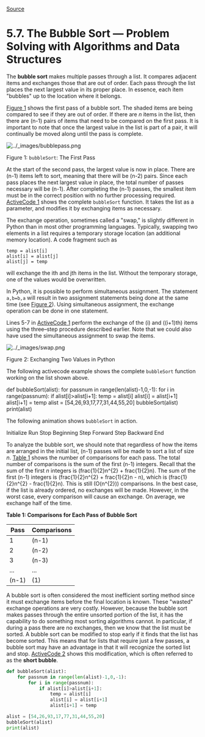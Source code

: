 
[Source](http://interactivepython.org/runestone/static/pythonds/SortSearch/TheBubbleSort.html "Permalink to 5.7. The Bubble Sort — Problem Solving with Algorithms and Data Structures")

# 5.7. The Bubble Sort — Problem Solving with Algorithms and Data Structures

The **bubble sort** makes multiple passes through a list. It compares adjacent items and exchanges those that are out of order. Each pass through the list places the next largest value in its proper place. In essence, each item "bubbles" up to the location where it belongs.

[Figure 1][1] shows the first pass of a bubble sort. The shaded items are being compared to see if they are out of order. If there are _n_ items in the list, then there are (n-1) pairs of items that need to be compared on the first pass. It is important to note that once the largest value in the list is part of a pair, it will continually be moved along until the pass is complete.

![../_images/bubblepass.png][2]

Figure 1: `bubbleSort`: The First Pass

At the start of the second pass, the largest value is now in place. There are (n-1) items left to sort, meaning that there will be (n-2) pairs. Since each pass places the next largest value in place, the total number of passes necessary will be (n-1). After completing the (n-1) passes, the smallest item must be in the correct position with no further processing required. [ActiveCode 1][3] shows the complete `bubbleSort` function. It takes the list as a parameter, and modifies it by exchanging items as necessary.

The exchange operation, sometimes called a "swap," is slightly different in Python than in most other programming languages. Typically, swapping two elements in a list requires a temporary storage location (an additional memory location). A code fragment such as
    
    
    temp = alist[i]
    alist[i] = alist[j]
    alist[j] = temp
    

will exchange the ith and jth items in the list. Without the temporary storage, one of the values would be overwritten.

In Python, it is possible to perform simultaneous assignment. The statement `a,b=b,a` will result in two assignment statements being done at the same time (see [Figure 2][4]). Using simultaneous assignment, the exchange operation can be done in one statement.

Lines 5-7 in [ActiveCode 1][3] perform the exchange of the (i) and ((i+1)th) items using the three–step procedure described earlier. Note that we could also have used the simultaneous assignment to swap the items.

![../_images/swap.png][5]

Figure 2: Exchanging Two Values in Python

The following activecode example shows the complete `bubbleSort` function working on the list shown above.

def bubbleSort(alist): for passnum in range(len(alist)-1,0,-1): for i in range(passnum): if alist[i]&gt;alist[i+1]: temp = alist[i] alist[i] = alist[i+1] alist[i+1] = temp alist = [54,26,93,17,77,31,44,55,20] bubbleSort(alist) print(alist) 

The following animation shows `bubbleSort` in action.

  
Initialize Run Stop Beginning Step Forward Step Backward End

To analyze the bubble sort, we should note that regardless of how the items are arranged in the initial list, (n-1) passes will be made to sort a list of size _n_. [Table 1][6] shows the number of comparisons for each pass. The total number of comparisons is the sum of the first (n-1) integers. Recall that the sum of the first _n_ integers is (frac{1}{2}n^{2} + frac{1}{2}n). The sum of the first (n-1) integers is (frac{1}{2}n^{2} + frac{1}{2}n - n), which is (frac{1}{2}n^{2} - frac{1}{2}n). This is still (O(n^{2})) comparisons. In the best case, if the list is already ordered, no exchanges will be made. However, in the worst case, every comparison will cause an exchange. On average, we exchange half of the time.

**Table 1: Comparisons for Each Pass of Bubble Sort** 

| **Pass** | **Comparisons** |  
| -------- | --------------- |  
| 1        | (n-1)           |  
| 2        | (n-2)           |  
| 3        | (n-3)           |  
| ...      | ...             |  
| (n-1)    | (1)             |  

A bubble sort is often considered the most inefficient sorting method since it must exchange items before the final location is known. These "wasted" exchange operations are very costly. However, because the bubble sort makes passes through the entire unsorted portion of the list, it has the capability to do something most sorting algorithms cannot. In particular, if during a pass there are no exchanges, then we know that the list must be sorted. A bubble sort can be modified to stop early if it finds that the list has become sorted. This means that for lists that require just a few passes, a bubble sort may have an advantage in that it will recognize the sorted list and stop. [ActiveCode 2][7] shows this modification, which is often referred to as the **short bubble**.

```python
def bubbleSort(alist):
    for passnum in range(len(alist)-1,0,-1):
        for i in range(passnum):
            if alist[i]>alist[i+1]:
                temp = alist[i]
                alist[i] = alist[i+1]
                alist[i+1] = temp

alist = [54,26,93,17,77,31,44,55,20]
bubbleSort(alist)
print(alist)
```


[1]: http://interactivepython.org#fig-bubblepass
[2]: http://interactivepython.org/runestone/static/pythonds/_images/bubblepass.png
[3]: http://interactivepython.org#lst-bubble
[4]: http://interactivepython.org#fig-pythonswap
[5]: http://interactivepython.org/runestone/static/pythonds/_images/swap.png
[6]: http://interactivepython.org#tbl-bubbleanalysis
[7]: http://interactivepython.org#lst-shortbubble

  